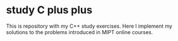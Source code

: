 # study C plus plus
 This is repository with my C++ study exercises. Here I implement my solutions to the problems introduced in MIPT online courses.
